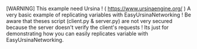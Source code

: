 [WARNING]
This example need Ursina ! ( https://www.ursinaengine.org/ )
A very basic example of replicating variables with EasyUrsinaNetworking !
Be aware that theses script (client.py & server.py) are not very secured because the server doesn't verify the client's requests !
Its just for demonstrating how you can easily replicates variable with EasyUrsinaNetworking.
